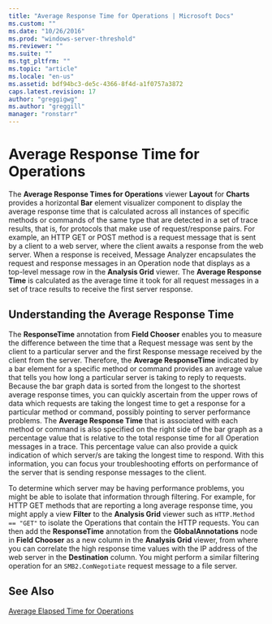 ```yaml
---
title: "Average Response Time for Operations | Microsoft Docs"
ms.custom: ""
ms.date: "10/26/2016"
ms.prod: "windows-server-threshold"
ms.reviewer: ""
ms.suite: ""
ms.tgt_pltfrm: ""
ms.topic: "article"
ms.locale: "en-us"
ms.assetid: bdf94bc3-de5c-4366-8f4d-a1f0757a3872
caps.latest.revision: 17
author: "greggigwg"
ms.author: "greggill"
manager: "ronstarr"
---
```

# Average Response Time for Operations
The **Average Response Times for Operations** viewer **Layout** for **Charts** provides a horizontal **Bar** element visualizer component to display the average response time  that is calculated across all instances of  specific methods or commands  of the same type that are detected in a set of trace results, that is, for protocols that make use of request/response pairs. For example, an HTTP GET or POST method is a request message  that is sent by a client to a web server, where the client awaits a response from the web server. When a response is received, Message Analyzer encapsulates the request and response messages in an Operation node that displays as a top-level message row in the **Analysis Grid** viewer. The **Average Response Time** is calculated as the average time it took for all request  messages in a set of trace results to receive the first server response.  
  
<a name="BKMK_ResponseTime"></a>   
## Understanding the Average Response Time  
 The **ResponseTime** annotation from **Field Chooser** enables you to measure the difference between the time that a Request message was sent by the client to a particular server and the first Response message received by the client from the server. Therefore, the **Average ResponseTime** indicated by a bar element for a specific method or command provides an average value that tells you how long a particular server is taking to reply to requests. Because the bar graph data is sorted from the longest to the shortest average response times, you can quickly ascertain from the upper rows of data which requests are taking the longest time to get a response for a particular method or command, possibly pointing to server performance problems. The **Average Response Time** that is associated with each method or command is also specified on the right side of the bar graph as a percentage value that is relative to the total response time for all Operation messages in a trace. This percentage value can also provide a quick indication of which server/s are taking the longest time to respond. With this information, you can focus your troubleshooting efforts on performance of the server  that is sending response messages  to the client.  
  
 To determine which server may be having performance problems, you might be able to isolate that information through filtering. For example, for  HTTP GET methods that are reporting a long average response time, you might apply a view  **Filter** to the **Analysis Grid** viewer such as `HTTP.Method == "GET"` to isolate the Operations that contain the HTTP requests. You can then add  the **ResponseTime** annotation from the **GlobalAnnotations** node in **Field Chooser**  as a new column in the **Analysis Grid** viewer, from where you can correlate the high response time values with the IP address of the web server in the **Destination** column. You might perform a similar filtering operation for an `SMB2.ComNegotiate` request message to a file server.  
  
## See Also  
 [Average Elapsed Time for Operations](average-elapsed-time-for-operations.md)